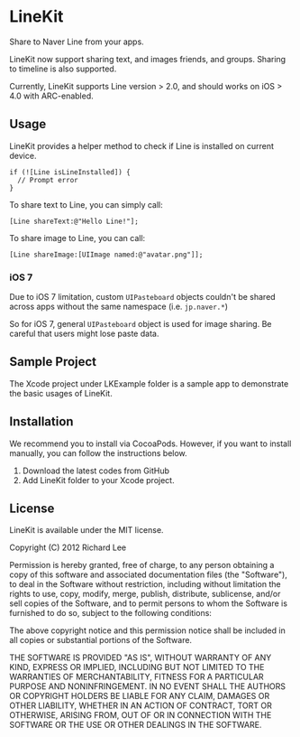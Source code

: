 # LineKit

Share to Naver Line from your apps. 

LineKit now support sharing text, and images friends, and groups. Sharing to timeline is also supported.

Currently, LineKit supports Line version > 2.0, and should works on iOS > 4.0 with ARC-enabled.

## Usage

LineKit provides a helper method to check if Line is installed on current device.

```ObjC
if (![Line isLineInstalled]) {
  // Prompt error
}
```

To share text to Line, you can simply call:

```ObjC
[Line shareText:@"Hello Line!"];
```

To share image to Line, you can call: 

```ObjC
[Line shareImage:[UIImage named:@"avatar.png"]];
```

### iOS 7 

Due to iOS 7 limitation, custom `UIPasteboard` objects couldn't be shared across apps without the same namespace (i.e. `jp.naver.*`)

So for iOS 7, general `UIPasteboard` object is used for image sharing. Be careful that users might lose paste data.

## Sample Project

The Xcode project under LKExample folder is a sample app to demonstrate the basic usages of LineKit.

## Installation

We recommend you to install via CocoaPods. However, if you want to install manually, you can follow the instructions below.

1. Download the latest codes from GitHub
2. Add LineKit folder to your Xcode project.

## License

LineKit is available under the MIT license.

Copyright (C) 2012 Richard Lee

Permission is hereby granted, free of charge, to any person obtaining a copy of this software and associated documentation files (the "Software"), to deal in the Software without restriction, including without limitation the rights to use, copy, modify, merge, publish, distribute, sublicense, and/or sell copies of the Software, and to permit persons to whom the Software is furnished to do so, subject to the following conditions:

The above copyright notice and this permission notice shall be included in all copies or substantial portions of the Software.

THE SOFTWARE IS PROVIDED "AS IS", WITHOUT WARRANTY OF ANY KIND, EXPRESS OR IMPLIED, INCLUDING BUT NOT LIMITED TO THE WARRANTIES OF MERCHANTABILITY, FITNESS FOR A PARTICULAR PURPOSE AND NONINFRINGEMENT. IN NO EVENT SHALL THE AUTHORS OR COPYRIGHT HOLDERS BE LIABLE FOR ANY CLAIM, DAMAGES OR OTHER LIABILITY, WHETHER IN AN ACTION OF CONTRACT, TORT OR OTHERWISE, ARISING FROM, OUT OF OR IN CONNECTION WITH THE SOFTWARE OR THE USE OR OTHER DEALINGS IN THE SOFTWARE.
